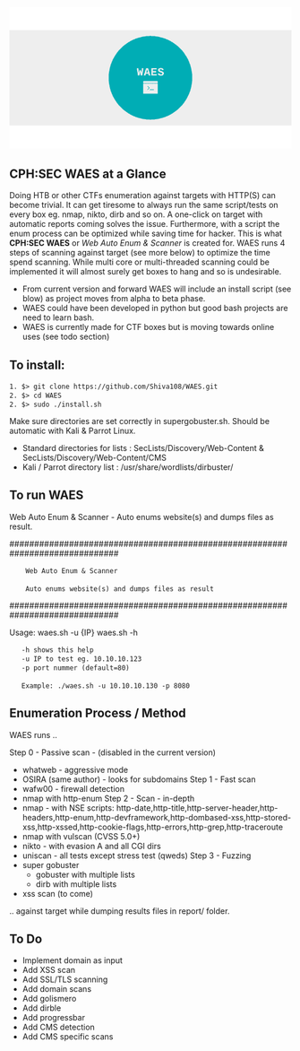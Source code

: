 
![GitHub Logo](banner.png)

## CPH:SEC WAES at a Glance

Doing HTB or other CTFs enumeration against targets with HTTP(S) can become trivial.
It can get tiresome to always run the same script/tests on every box eg. nmap, nikto, dirb and so on. A one-click on target with automatic reports coming solves the issue. Furthermore, with a script the enum process can be optimized while saving time for hacker. This is what **CPH:SEC WAES** or _Web Auto Enum & Scanner_ is created for. WAES runs 4 steps of scanning against target (see more below) to optimize the time spend scanning. While multi core or multi-threaded scanning could be implemented it will almost surely get boxes to hang and so is undesirable.
* From current version and forward WAES will include an install script (see blow) as project moves from alpha to beta phase.
* WAES could have been developed in python but good bash projects are need to learn bash.
* WAES is currently made for CTF boxes but is moving towards online uses (see todo section)

## To install:

```
1. $> git clone https://github.com/Shiva108/WAES.git
2. $> cd WAES
2. $> sudo ./install.sh
```

Make sure directories are set correctly in supergobuster.sh.
Should be automatic with Kali & Parrot Linux.
* Standard directories for lists    : SecLists/Discovery/Web-Content & SecLists/Discovery/Web-Content/CMS
* Kali / Parrot directory list      : /usr/share/wordlists/dirbuster/


## To run WAES
Web Auto Enum &amp; Scanner - Auto enums website(s) and dumps files as result.

##############################################################################

        Web Auto Enum & Scanner

        Auto enums website(s) and dumps files as result

##############################################################################

Usage: waes.sh -u {IP}
       waes.sh -h

       -h shows this help
       -u IP to test eg. 10.10.10.123
       -p port nummer (default=80)

       Example: ./waes.sh -u 10.10.10.130 -p 8080


## Enumeration Process / Method

WAES runs ..

Step 0 - Passive scan - (disabled in the current version)
  + whatweb - aggressive mode
  + OSIRA (same author) - looks for subdomains
Step 1 - Fast scan
  + wafw00 - firewall detection
  + nmap with http-enum
Step 2 - Scan - in-depth
  + nmap - with NSE scripts: http-date,http-title,http-server-header,http-headers,http-enum,http-devframework,http-dombased-xss,http-stored-xss,http-xssed,http-cookie-flags,http-errors,http-grep,http-traceroute
  + nmap with vulscan (CVSS 5.0+)
  + nikto - with evasion A and all CGI dirs
  + uniscan - all tests except stress test (qweds)
Step 3 - Fuzzing
+ super gobuster
  - gobuster with multiple lists
  - dirb with multiple lists
+ xss scan (to come)

.. against target while dumping results files in report/ folder.


## To Do
+ Implement domain as input
+ Add XSS scan
+ Add SSL/TLS scanning
+ Add domain scans
+ Add golismero
+ Add dirble
+ Add progressbar
+ Add CMS detection
+ Add CMS specific scans
